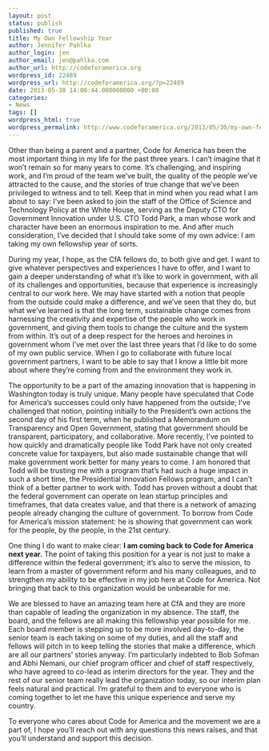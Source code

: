 ```yaml
---
layout: post
status: publish
published: true
title: My Own Fellowship Year
author: Jennifer Pahlka
author_login: jen
author_email: jen@pahlka.com
author_url: http://codeforamerica.org
wordpress_id: 22489
wordpress_url: http://codeforamerica.org/?p=22489
date: 2013-05-30 14:00:44.000000000 +00:00
categories:
- News
tags: []
wordpress_html: true
wordpress_permalink: http://www.codeforamerica.org/2013/05/30/my-own-fellowship-year/
---
```


<p>Other than being a parent and a partner, Code for America has been the most important thing in my life for the past three years. I can’t imagine that it won’t remain so for many years to come. It’s challenging, and inspiring work, and I’m proud of the team we’ve built, the quality of the people we’ve attracted to the cause, and the stories of true change that we’ve been privileged to witness and to tell. Keep that in mind when you read what I am about to say: I’ve been asked to join the staff of the Office of Science and Technology Policy at the White House, serving as the Deputy CTO for Government Innovation under U.S. CTO Todd Park, a man whose work and character have been an enormous inspiration to me. And after much consideration, I’ve decided that I should take some of my own advice: I am taking my own fellowship year of sorts.</p>
<p>During my year, I hope, as the CfA fellows do, to both give and get. I want to give whatever perspectives and experiences I have to offer, and I want to gain a deeper understanding of what it’s like to work in government, with all of its challenges and opportunities, because that experience is increasingly central to our work here. We may have started with a notion that people from the outside could make a difference, and we’ve seen that they do, but what we’ve learned is that the long term, sustainable change comes from harnessing the creativity and expertise of the people who work in government, and giving them tools to change the culture and the system from within. It’s out of a deep respect for the heroes and heroines in government whom I’ve met over the last three years that I’d like to do some of my own public service. When I go to collaborate with future local government partners, I want to be able to say that I know a little bit more about where they’re coming from and the environment they work in.</p>
<p>The opportunity to be a part of the amazing innovation that is happening in Washington today is truly unique. Many people have speculated that Code for America’s successes could only have happened from the outside; I’ve challenged that notion, pointing initially to the President’s own actions the second day of his first term, when he published a Memorandum on Transparency and Open Government, stating that government should be transparent, participatory, and collaborative. More recently, I’ve pointed to how quickly and dramatically people like Todd Park have not only created concrete value for taxpayers, but also made sustainable change that will make government work better for many years to come. I am honored that Todd will be trusting me with a program that’s had such a huge impact in such a short time, the Presidential Innovation Fellows program, and I can’t think of a better partner to work with. Todd has proven without a doubt that the federal government can operate on lean startup principles and timeframes, that data creates value, and that there is a network of amazing people already changing the culture of government. To borrow from Code for America’s mission statement: he is showing that government can work for the people, by the people, in the 21st century.</p>
<p>One thing I do want to make clear: <strong>I am coming back to Code for America next year.</strong> The point of taking this position for a year is not just to make a difference within the federal government; it’s also to serve the mission, to learn from a master of government reform and his many colleagues, and to strengthen my ability to be effective in my job here at Code for America. Not bringing that back to this organization would be unbearable for me.</p>
<p>We are blessed to have an amazing team here at CfA and they are more than capable of leading the organization in my absence. The staff, the board, and the fellows are all making this fellowship year possible for me. Each board member is stepping up to be more involved day-to-day, the senior team is each taking on some of my duties, and all the staff and fellows will pitch in to keep telling the stories that make a difference, which are all our partners’ stories anyway. I’m particularly indebted to Bob Sofman and Abhi Nemani, our chief program officer and chief of staff respectively, who have agreed to co-lead as interim directors for the year. They and the rest of our senior team really lead the organization today, so our interim plan feels natural and practical. I’m grateful to them and to everyone who is coming together to let me have this unique experience and serve my country.</p>
<p>To everyone who cares about Code for America and the movement we are a part of, I hope you’ll reach out with any questions this news raises, and that you’ll understand and support this decision.</p>
